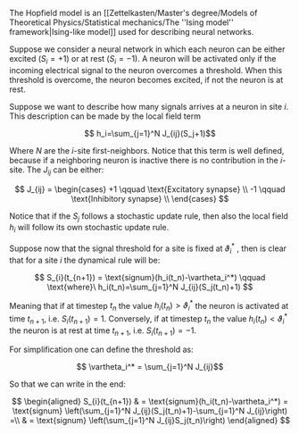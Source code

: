 The Hopfield model is an [[Zettelkasten/Master's degree/Models of Theoretical Physics/Statistical mechanics/The ''Ising model'' framework|Ising-like model]] used for describing neural networks.

Suppose we consider a neural network in which each neuron can be either excited $(S_i=+1)$ or at rest $(S_i=-1)$.
A neuron will be activated only if the incoming electrical signal to the neuron overcomes a threshold. 
When this threshold is overcome, the neuron becomes excited, if not the neuron is at rest. 

Suppose we want to describe how many signals arrives at a neuron in site $i$.
This description can be made by the local field term

$$ h_i=\sum_{j=1}^N J_{ij}(S_j+1)$$

Where $N$ are the $i$-site first-neighbors. Notice that this term is well defined, because if a neighboring neuron is inactive there is no contribution in the $i$-site.
The $J_{ij}$ can be either:

$$ J_{ij} = \begin{cases} +1 \qquad \text{Excitatory synapse} \\
-1 \qquad \text{Inhibitory synapse} \\
\end{cases} $$

Notice that if the $S_j$ follows a stochastic update rule, then also the local field $h_i$ will follow its own stochastic update rule.

Suppose now that the signal threshold for a site is fixed at $\vartheta_i^*$ , then is clear that for a site $i$ the dynamical rule will be:

$$ S_{i}(t_{n+1}) = \text{signum}(h_i(t_n)-\vartheta_i^*) \qquad \text{where}\ h_i(t_n)=\sum_{j=1}^N J_{ij}(S_j(t_n)+1) $$

Meaning that if at timestep $t_n$ the value $h_i(t_n) > \vartheta_i^*$ the neuron is activated at time $t_{n+1}$, i.e. $S_{i}(t_{n+1})=1$.
Conversely, if at timestep $t_n$ the value $h_i(t_n) < \vartheta_i^*$ the neuron is at rest at time $t_{n+1}$, i.e. $S_{i}(t_{n+1})=-1$.

For simplification one can define the threshold as:

$$ \vartheta_i^* = \sum_{j=1}^N J_{ij}$$

So that we can write in the end:

$$ \begin{aligned} S_{i}(t_{n+1}) & = \text{signum}(h_i(t_n)-\vartheta_i^*) = \text{signum} \left(\sum_{j=1}^N J_{ij}(S_j(t_n)+1)-\sum_{j=1}^N J_{ij}\right) =\\ & = \text{signum} \left(\sum_{j=1}^N J_{ij}S_j(t_n)\right) \end{aligned} $$
